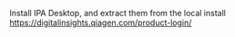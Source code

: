 Install IPA Desktop, and extract them from the local install
https://digitalinsights.qiagen.com/product-login/